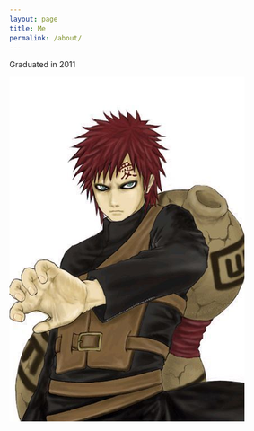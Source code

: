 ```yaml
---
layout: page
title: Me
permalink: /about/
---
```


Graduated in 2011 

![about-me](/public/img/about-me.png)